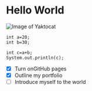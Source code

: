 # Hello World
![Image of Yaktocat](https://octodex.github.com/images/yaktocat.png)
```
int a=20;
int b=30;

int c=a+b;
System.out.println(c);

```
- [x] Turn onGitHub pages
- [x] Outline my portfolio
- [ ] Introduce myself to the world
